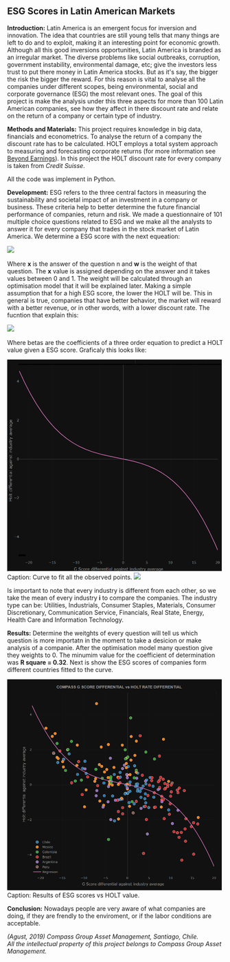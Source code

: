 ##  ESG Scores in Latin American Markets 

**Introduction:** 
Latin America is an emergent focus for inversion and innovation. The idea that countries are still young tells that many things
are left to do and to exploit, making it an interesting point for economic growth. Although all this good inversions opportunities, 
Latin America is branded as an irregular market. The diverse problems like social outbreaks, corruption, government instability, environmental damage, etc;
give the investors less trust to put there money in Latin America stocks. But as it's say, the bigger the risk the bigger the reward. For this reason is vital to analyse all the companies under different scopes, being environmental, social and corporate governance (ESG) the most relevant ones. The goal of this project is make the analysis under this three aspects for more than 100 Latin American companies, see how they affect in there discount rate and relate on the return of a company or certain type of industry.

**Methods and Materials:**
This project requires knowledge in big data, financials and econometrics. 
To analyse the return of a company the discount rate has to be calculated. HOLT employs a total system approach to measuring and forecasting corporate returns (for more information see <a href="https://onlinelibrary.wiley.com/doi/10.1002/9781119440512.ch7">Beyond Earnings</a>). In this project the HOLT discount rate for every company is taken from _Credit Suisse_. 

All the code was implement in Python. 

**Development:**
ESG refers to the three central factors in measuring the sustainability and societal impact of an investment in a company or business.
These criteria help to better determine the future financial performance of companies, return and risk. We made a questionnaire of 101 multiple choice questions related to ESG and we make all the analysts to answer it for every company that trades in the stock market of Latin America. We determine a ESG score with the next equeation:

<img src="https://render.githubusercontent.com/render/math?math=ESG = x_1w_1 %2B x_2w_2 ... %2B x_nw_n ... %2B x_101w_101">

Where __x__ is the answer of the question n and __w__ is the weight of that question. The __x__ value is assigned depending on the answer and it takes values between 0 and 1. The weight will be calculated through an optimisation model that it will be explained later.
Making a simple assumption that for a high ESG score, the lower the HOLT will be. This in general is true, companies that have better behavior, the market will reward with a better revenue, or in other words, with a lower discount rate. The fucntion that explain this: 

<img src="https://render.githubusercontent.com/render/math?math=Y_predict = \beta_0 %2B \beta_1ESG %2B \beta_2ESG^2 %2B \beta_3ESG^3">

Where betas are the coefficients of a three order equation to predict a HOLT value given a ESG score. Graficaly this looks like:

<img src="images/ESG/Regresion1.png" width="500" height="492">
Caption: Curve to fit all the observed points. 

<img src="https://render.githubusercontent.com/render/math?math=R^2 = 1 %2D \frac{\sumY_predict %2D \overline{Y_i}}{\sumY_observed %2D \overline{Y_i}}">

Is important to note that every industry is different from each other, so we take the mean of every industry __i__ to compare the companies. The industry type can be: Utilities, Industrials, Consumer Staples, Materials, Consumer Discretionary, Communication Service, Financials, Real State, Energy, Health Care and Information Technology.

**Results:**
Determine the weitghts of every question will tell us which question is more importatn in the moment to take a desicion or make analysis of a companie. After the optimisation model many question give they weights to 0. The minumim value for the coefficient of determination was __R square = 0.32__. Next is show the ESG scores of companies form different countries fitted to the curve. 

<img src="images/ESG/Fit.png" width="500" height="490">
Caption: Results of ESG scores vs HOLT value. 


**Conclusion:**
Nowadays people are very aware of what companies are doing, if they are frendly to the enviroment, or if the labor conditions are acceptable.


_(Agust, 2019) Compass Group Asset Management, Santiago, Chile. <br>
All the intellectual property of this project belongs to Compass Group Asset Management._
